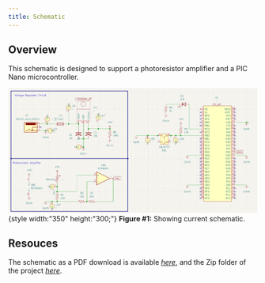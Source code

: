 ```yaml
---
title: Schematic
---
```


## Overview

This schematic is designed to support a photoresistor amplifier and a PIC Nano microcontroller.


![schematic](AP_Subsystem.png){style width:"350" height:"300;"}
**Figure #1:** Showing current schematic.


## Resouces

The schematic as a PDF download is available [*here*](SubsystemSchematic.pdf), and the Zip folder of the project [*here*](SubsystemSchematic.zip).
